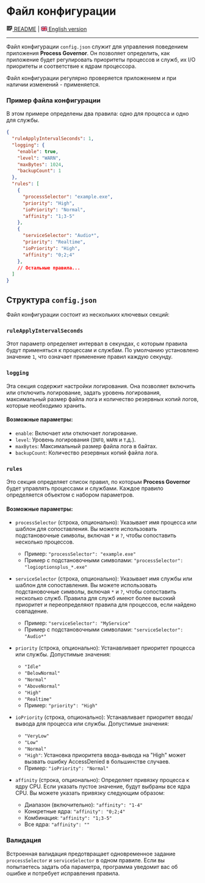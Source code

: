 # Файл конфигурации

[![README](icons/readme.png) README](README.ru.md) | [![EN](icons/gb.png) English version](configuration_file.md)

---

Файл конфигурации `config.json` служит для управления поведением приложения **Process Governor**. Он позволяет определить,
как приложение будет регулировать приоритеты процессов и служб, их I/O приоритеты и соответствие к ядрам процессора.

Файл конфигурации регулярно проверяется приложением и при наличии изменений - применяется.

### Пример файла конфигурации
В этом примере определены два правила: одно для процесса и одно для службы.

```json
{
  "ruleApplyIntervalSeconds": 1,
  "logging": {
    "enable": true,
    "level": "WARN",
    "maxBytes": 1024,
    "backupCount": 1
  },
  "rules": [
    {
      "processSelector": "example.exe",
      "priority": "High",
      "ioPriority": "Normal",
      "affinity": "1;3-5"
    },
    {
      "serviceSelector": "Audio*",
      "priority": "Realtime",
      "ioPriority": "High",
      "affinity": "0;2;4"
    },
    // Остальные правила...
  ]
}
```

## Структура `config.json`

Файл конфигурации состоит из нескольких ключевых секций:

### `ruleApplyIntervalSeconds`

Этот параметр определяет интервал в секундах, с которым правила будут применяться к процессам и службам. По умолчанию
установлено значение `1`, что означает применение правил каждую секунду.

### `logging`

Эта секция содержит настройки логирования. Она позволяет включить или отключить логирование, задать уровень логирования,
максимальный размер файла лога и количество резервных копий логов, которые необходимо хранить.

#### Возможные параметры:

- `enable`: Включает или отключает логирование.
- `level`: Уровень логирования (`INFO`, `WARN` и т.д.).
- `maxBytes`: Максимальный размер файла лога в байтах.
- `backupCount`: Количество резервных копий файла лога.

### `rules`

Это секция определяет список правил, по которым **Process Governor** будет управлять процессами и службами. Каждое правило определяется объектом с
набором параметров.

#### Возможные параметры:

- `processSelector` (строка, опционально): Указывает имя процесса или шаблон для сопоставления. Вы можете использовать
  подстановочные символы, включая `*` и `?`, чтобы сопоставить несколько процессов.
    - Пример: `"processSelector": "example.exe"`
    - Пример с подстановочными символами: `"processSelector": "logioptionsplus_*.exe"`

- `serviceSelector` (строка, опционально): Указывает имя службы или шаблон для сопоставления. Вы можете использовать
  подстановочные символы, включая `*` и `?`, чтобы сопоставить несколько служб. Правила для служб имеют более высокий
  приоритет и переопределяют правила для процессов, если найдено совпадение.
    - Пример: `"serviceSelector": "MyService"`
    - Пример с подстановочными символами: `"serviceSelector": "Audio*"`

- `priority` (строка, опционально): Устанавливает приоритет процесса или службы. 
  Допустимые значения:
    - `"Idle"`
    - `"BelowNormal"`
    - `"Normal"`
    - `"AboveNormal"`
    - `"High"`
    - `"Realtime"`
    - Пример: `"priority": "High" `

- `ioPriority` (строка, опционально): Устанавливает приоритет ввода/вывода для процесса или службы. 
  Допустимые значения:
    - `"VeryLow"`
    - `"Low"`
    - `"Normal"`
    - `"High"`: Установка приоритета ввода-вывода на "High" может вызвать ошибку AccessDenied в большинстве случаев.
    - Пример: `"ioPriority": "Normal"`

- `affinity` (строка, опционально): Определяет привязку процесса к ядру CPU.
  Если указать пустое значение, будут выбраны все ядра CPU.
  Вы можете указать привязку следующим образом:
    - Диапазон (включительно): `"affinity": "1-4"`
    - Конкретные ядра: `"affinity": "0;2;4"`
    - Комбинация: `"affinity": "1;3-5"`
    - Все ядра: `"affinity": ""`

### Валидация

Встроенная валидация предотвращает одновременное задание `processSelector` и `serviceSelector` в одном правиле. Если вы
попытаетесь задать оба параметра, программа уведомит вас об ошибке и потребует исправления правила.


